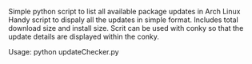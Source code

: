 Simple python script to list all available package updates in Arch Linux
Handy script to dispaly all the updates in simple format. Includes total 
download size and install size. Scrit can be used with conky so that the 
update details are displayed within the conky.

Usage: python updateChecker.py
